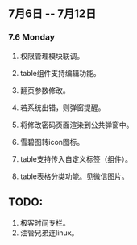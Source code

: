 ## 7月6日 -- 7月12日

### 7.6 Monday
1. 权限管理模块联调。
2. table组件支持编辑功能。

1. 翻页参数修改。
1. 若系统出错，则弹窗提醒。
1. 将修改密码页面渲染到公共弹窗中。
1. 雪碧图转icon图标。
1. table支持传入自定义标签（组件）。
1. table表格分类功能。见微信图片。

## TODO:
1. 极客时间专栏。
2. 油管兄弟连linux。
